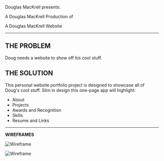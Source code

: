 Douglas MacKrell presents: 

A Douglas MacKrell Production of

A Douglas MacKrell Website

** **

## THE PROBLEM
Doug needs a website to show off his cool stuff.

## THE SOLUTION
This personal website portfolio project is designed to showcase all of Doug's cool stuff. Slim in design this one-page app will highlight:

- About
- Projects
- Awards and Recognition
- Skills
- Resume and Links

** **

**WIREFRAMES**

![Wireframe](Wireframe_UPDATE1.jpg)

![Wireframe](Wireframe_UPDATE2.jpg)